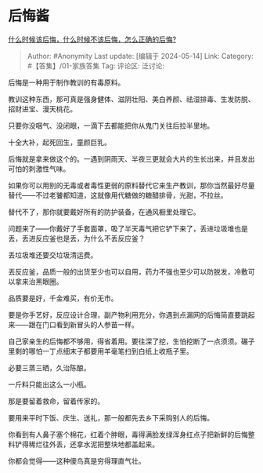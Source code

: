 # 后悔酱
[什么时候该后悔，什么时候不该后悔，怎么正确的后悔?](https://www.zhihu.com/question/653552061/answer/3497508196)

> Author: #Anonymity
> Last update: [编辑于 2024-05-14]
> Link:
> Category: #【答集】/01-家族答集 
> Tag: 
> 评论区:
> 泛讨论:

后悔是一种用于制作教训的有毒原料。

教训这种东西，那可真是强身健体、滋阴壮阳、美白养颜、祛湿排毒、生发防脱、招财进宝、漫天桃花。

只要你没咽气、没闭眼，一滴下去都能把你从鬼门关往后拉半里地。

十全大补，起死回生，童颜巨乳。

后悔就是拿来做这个的。一遇到阴雨天、半夜三更就会大片的生长出来，并且发出可怕的刺激性气味。

如果你可以用别的无毒或者毒性更弱的原料替代它来生产教训，那你当然最好尽量替代——不过老饕都知道，这就像用代糖做的糖醋排骨，光甜，不拉丝。

替代不了，那你就要戴好所有的防护装备，在通风橱里处理它。

问题来了——你戴好了手套面罩，吸了半天毒气把它铲下来了，丢进垃圾堆也是丢，丢进反应釜也是丢，为什么不丢反应釜？

丢垃圾堆还要交垃圾清运费。

丟反应釜，品质一般的出货至少也可以自用，药力不强也至少可以防脱发，冷敷可以拿来治黑眼圈。

品质要是好，千金难买，有价无市。

要是你手艺好，反应设计合理，副产物利用充分，你遇到点漏网的后悔简直要跳起来——跟在门口看到新冒头的人参苗一样。

自己家亲生的后悔都不够用，得省着用。要往深了挖，生怕挖断了一点须须。碾子里剩的哪怕一丁点细末子都要用羊毫笔扫到白纸上收瓶子里。

必要三蒸三晒，久治陈酿。

一斤料只能出这么一小瓶。

那是要留着救命，留着传家的。

要用来平时下饭、庆生、送礼，那一般都先去乡下采购别人的后悔。

你看到有人鼻子塞个棉花，红着个肿眼，毒得满脸发绿浑身红点子把新鲜的后悔整料铲得稀烂往外丢，还拿水泥把整块地都盖起来。

你都会觉得——这种傻鸟真是穷得理直气壮。